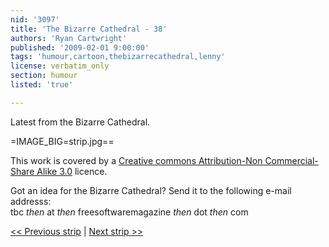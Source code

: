 ```yaml
---
nid: '3097'
title: 'The Bizarre Cathedral - 38'
authors: 'Ryan Cartwright'
published: '2009-02-01 9:00:00'
tags: 'humour,cartoon,thebizarrecathedral,lenny'
license: verbatim_only
section: humour
listed: 'true'

---
```

Latest from the Bizarre Cathedral.

<!--break-->

=IMAGE_BIG=strip.jpg==

This work is covered by a [Creative commons Attribution-Non Commercial-Share Alike 3.0](http://creativecommons.org/licenses/by-nc-sa/3.0/) licence.

Got an idea for the Bizarre Cathedral? Send it to the following e-mail addresss:  
tbc _then_ at _then_ freesoftwaremagazine _then_ dot _then_ com

[<< Previous strip](http://www.freesoftwaremagazine.com/columns/bizarre_cathedral_37) | [Next strip >>](http://www.freesoftwaremagazine.com/columns/bizarre_cathedral_39)